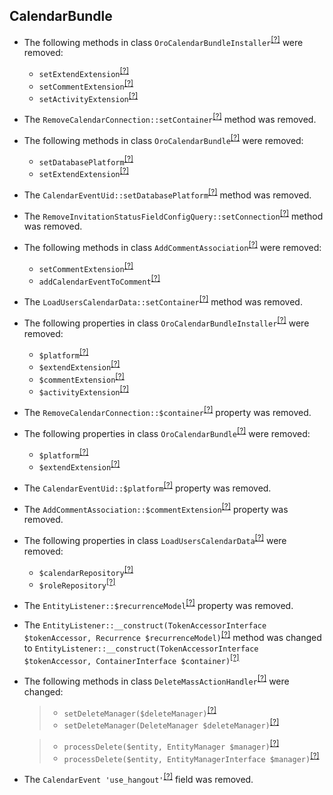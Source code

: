 CalendarBundle
--------------
* The following methods in class `OroCalendarBundleInstaller`<sup>[[?]](https://github.com/oroinc/OroCalendarBundle/tree/5.1.0/Migrations/Schema/OroCalendarBundleInstaller.php#L44 "Oro\Bundle\CalendarBundle\Migrations\Schema\OroCalendarBundleInstaller")</sup> were removed:
   - `setExtendExtension`<sup>[[?]](https://github.com/oroinc/OroCalendarBundle/tree/5.1.0/Migrations/Schema/OroCalendarBundleInstaller.php#L44 "Oro\Bundle\CalendarBundle\Migrations\Schema\OroCalendarBundleInstaller::setExtendExtension")</sup>
   - `setCommentExtension`<sup>[[?]](https://github.com/oroinc/OroCalendarBundle/tree/5.1.0/Migrations/Schema/OroCalendarBundleInstaller.php#L49 "Oro\Bundle\CalendarBundle\Migrations\Schema\OroCalendarBundleInstaller::setCommentExtension")</sup>
   - `setActivityExtension`<sup>[[?]](https://github.com/oroinc/OroCalendarBundle/tree/5.1.0/Migrations/Schema/OroCalendarBundleInstaller.php#L57 "Oro\Bundle\CalendarBundle\Migrations\Schema\OroCalendarBundleInstaller::setActivityExtension")</sup>
* The `RemoveCalendarConnection::setContainer`<sup>[[?]](https://github.com/oroinc/OroCalendarBundle/tree/5.1.0/Migrations/Schema/v1_5/RemoveCalendarConnection.php#L34 "Oro\Bundle\CalendarBundle\Migrations\Schema\v1_5\RemoveCalendarConnection::setContainer")</sup> method was removed.
* The following methods in class `OroCalendarBundle`<sup>[[?]](https://github.com/oroinc/OroCalendarBundle/tree/5.1.0/Migrations/Schema/v1_3/OroCalendarBundle.php#L49 "Oro\Bundle\CalendarBundle\Migrations\Schema\v1_3\OroCalendarBundle")</sup> were removed:
   - `setDatabasePlatform`<sup>[[?]](https://github.com/oroinc/OroCalendarBundle/tree/5.1.0/Migrations/Schema/v1_3/OroCalendarBundle.php#L49 "Oro\Bundle\CalendarBundle\Migrations\Schema\v1_3\OroCalendarBundle::setDatabasePlatform")</sup>
   - `setExtendExtension`<sup>[[?]](https://github.com/oroinc/OroCalendarBundle/tree/5.1.0/Migrations/Schema/v1_13/OroCalendarBundle.php#L21 "Oro\Bundle\CalendarBundle\Migrations\Schema\v1_13\OroCalendarBundle::setExtendExtension")</sup>
* The `CalendarEventUid::setDatabasePlatform`<sup>[[?]](https://github.com/oroinc/OroCalendarBundle/tree/5.1.0/Migrations/Schema/v1_19/CalendarEventUid.php#L22 "Oro\Bundle\CalendarBundle\Migrations\Schema\v1_19\CalendarEventUid::setDatabasePlatform")</sup> method was removed.
* The `RemoveInvitationStatusFieldConfigQuery::setConnection`<sup>[[?]](https://github.com/oroinc/OroCalendarBundle/tree/5.1.0/Migrations/Schema/v1_16/RemoveInvitationStatusFieldConfigQuery.php#L60 "Oro\Bundle\CalendarBundle\Migrations\Schema\v1_16\RemoveInvitationStatusFieldConfigQuery::setConnection")</sup> method was removed.
* The following methods in class `AddCommentAssociation`<sup>[[?]](https://github.com/oroinc/OroCalendarBundle/tree/5.1.0/Migrations/Schema/v1_15/AddCommentAssociation.php#L18 "Oro\Bundle\CalendarBundle\Migrations\Schema\v1_15\AddCommentAssociation")</sup> were removed:
   - `setCommentExtension`<sup>[[?]](https://github.com/oroinc/OroCalendarBundle/tree/5.1.0/Migrations/Schema/v1_15/AddCommentAssociation.php#L18 "Oro\Bundle\CalendarBundle\Migrations\Schema\v1_15\AddCommentAssociation::setCommentExtension")</sup>
   - `addCalendarEventToComment`<sup>[[?]](https://github.com/oroinc/OroCalendarBundle/tree/5.1.0/Migrations/Schema/v1_15/AddCommentAssociation.php#L34 "Oro\Bundle\CalendarBundle\Migrations\Schema\v1_15\AddCommentAssociation::addCalendarEventToComment")</sup>
* The `LoadUsersCalendarData::setContainer`<sup>[[?]](https://github.com/oroinc/OroCalendarBundle/tree/5.1.0/Migrations/Data/B2C/ORM/LoadUsersCalendarData.php#L34 "Oro\Bundle\CalendarBundle\Migrations\Data\B2C\ORM\LoadUsersCalendarData::setContainer")</sup> method was removed.
* The following properties in class `OroCalendarBundleInstaller`<sup>[[?]](https://github.com/oroinc/OroCalendarBundle/tree/5.1.0/Migrations/Schema/OroCalendarBundleInstaller.php#L30 "Oro\Bundle\CalendarBundle\Migrations\Schema\OroCalendarBundleInstaller")</sup> were removed:
   - `$platform`<sup>[[?]](https://github.com/oroinc/OroCalendarBundle/tree/5.1.0/Migrations/Schema/OroCalendarBundleInstaller.php#L30 "Oro\Bundle\CalendarBundle\Migrations\Schema\OroCalendarBundleInstaller::$platform")</sup>
   - `$extendExtension`<sup>[[?]](https://github.com/oroinc/OroCalendarBundle/tree/5.1.0/Migrations/Schema/OroCalendarBundleInstaller.php#L33 "Oro\Bundle\CalendarBundle\Migrations\Schema\OroCalendarBundleInstaller::$extendExtension")</sup>
   - `$commentExtension`<sup>[[?]](https://github.com/oroinc/OroCalendarBundle/tree/5.1.0/Migrations/Schema/OroCalendarBundleInstaller.php#L36 "Oro\Bundle\CalendarBundle\Migrations\Schema\OroCalendarBundleInstaller::$commentExtension")</sup>
   - `$activityExtension`<sup>[[?]](https://github.com/oroinc/OroCalendarBundle/tree/5.1.0/Migrations/Schema/OroCalendarBundleInstaller.php#L39 "Oro\Bundle\CalendarBundle\Migrations\Schema\OroCalendarBundleInstaller::$activityExtension")</sup>
* The `RemoveCalendarConnection::$container`<sup>[[?]](https://github.com/oroinc/OroCalendarBundle/tree/5.1.0/Migrations/Schema/v1_5/RemoveCalendarConnection.php#L21 "Oro\Bundle\CalendarBundle\Migrations\Schema\v1_5\RemoveCalendarConnection::$container")</sup> property was removed.
* The following properties in class `OroCalendarBundle`<sup>[[?]](https://github.com/oroinc/OroCalendarBundle/tree/5.1.0/Migrations/Schema/v1_3/OroCalendarBundle.php#L27 "Oro\Bundle\CalendarBundle\Migrations\Schema\v1_3\OroCalendarBundle")</sup> were removed:
   - `$platform`<sup>[[?]](https://github.com/oroinc/OroCalendarBundle/tree/5.1.0/Migrations/Schema/v1_3/OroCalendarBundle.php#L27 "Oro\Bundle\CalendarBundle\Migrations\Schema\v1_3\OroCalendarBundle::$platform")</sup>
   - `$extendExtension`<sup>[[?]](https://github.com/oroinc/OroCalendarBundle/tree/5.1.0/Migrations/Schema/v1_13/OroCalendarBundle.php#L16 "Oro\Bundle\CalendarBundle\Migrations\Schema\v1_13\OroCalendarBundle::$extendExtension")</sup>
* The `CalendarEventUid::$platform`<sup>[[?]](https://github.com/oroinc/OroCalendarBundle/tree/5.1.0/Migrations/Schema/v1_19/CalendarEventUid.php#L17 "Oro\Bundle\CalendarBundle\Migrations\Schema\v1_19\CalendarEventUid::$platform")</sup> property was removed.
* The `AddCommentAssociation::$commentExtension`<sup>[[?]](https://github.com/oroinc/OroCalendarBundle/tree/5.1.0/Migrations/Schema/v1_15/AddCommentAssociation.php#L16 "Oro\Bundle\CalendarBundle\Migrations\Schema\v1_15\AddCommentAssociation::$commentExtension")</sup> property was removed.
* The following properties in class `LoadUsersCalendarData`<sup>[[?]](https://github.com/oroinc/OroCalendarBundle/tree/5.1.0/Migrations/Data/B2C/ORM/LoadUsersCalendarData.php#L26 "Oro\Bundle\CalendarBundle\Migrations\Data\B2C\ORM\LoadUsersCalendarData")</sup> were removed:
   - `$calendarRepository`<sup>[[?]](https://github.com/oroinc/OroCalendarBundle/tree/5.1.0/Migrations/Data/B2C/ORM/LoadUsersCalendarData.php#L26 "Oro\Bundle\CalendarBundle\Migrations\Data\B2C\ORM\LoadUsersCalendarData::$calendarRepository")</sup>
   - `$roleRepository`<sup>[[?]](https://github.com/oroinc/OroCalendarBundle/tree/5.1.0/Migrations/Data/B2C/ORM/LoadUsersCalendarData.php#L29 "Oro\Bundle\CalendarBundle\Migrations\Data\B2C\ORM\LoadUsersCalendarData::$roleRepository")</sup>
* The `EntityListener::$recurrenceModel`<sup>[[?]](https://github.com/oroinc/OroCalendarBundle/tree/5.1.0/EventListener/EntityListener.php#L39 "Oro\Bundle\CalendarBundle\EventListener\EntityListener::$recurrenceModel")</sup> property was removed.
* The `EntityListener::__construct(TokenAccessorInterface $tokenAccessor, Recurrence $recurrenceModel)`<sup>[[?]](https://github.com/oroinc/OroCalendarBundle/tree/5.1.0/EventListener/EntityListener.php#L41 "Oro\Bundle\CalendarBundle\EventListener\EntityListener")</sup> method was changed to `EntityListener::__construct(TokenAccessorInterface $tokenAccessor, ContainerInterface $container)`<sup>[[?]](https://github.com/oroinc/OroCalendarBundle/tree/6.0.0-rc/EventListener/EntityListener.php#L38 "Oro\Bundle\CalendarBundle\EventListener\EntityListener")</sup>
* The following methods in class `DeleteMassActionHandler`<sup>[[?]](https://github.com/oroinc/OroCalendarBundle/tree/6.0.0-rc/Datagrid/MassAction/DeleteMassActionHandler.php#L17 "Oro\Bundle\CalendarBundle\Datagrid\MassAction\DeleteMassActionHandler")</sup> were changed:
  > - `setDeleteManager($deleteManager)`<sup>[[?]](https://github.com/oroinc/OroCalendarBundle/tree/5.1.0/Datagrid/MassAction/DeleteMassActionHandler.php#L19 "Oro\Bundle\CalendarBundle\Datagrid\MassAction\DeleteMassActionHandler")</sup>
  > - `setDeleteManager(DeleteManager $deleteManager)`<sup>[[?]](https://github.com/oroinc/OroCalendarBundle/tree/6.0.0-rc/Datagrid/MassAction/DeleteMassActionHandler.php#L17 "Oro\Bundle\CalendarBundle\Datagrid\MassAction\DeleteMassActionHandler")</sup>

  > - `processDelete($entity, EntityManager $manager)`<sup>[[?]](https://github.com/oroinc/OroCalendarBundle/tree/5.1.0/Datagrid/MassAction/DeleteMassActionHandler.php#L27 "Oro\Bundle\CalendarBundle\Datagrid\MassAction\DeleteMassActionHandler")</sup>
  > - `processDelete($entity, EntityManagerInterface $manager)`<sup>[[?]](https://github.com/oroinc/OroCalendarBundle/tree/6.0.0-rc/Datagrid/MassAction/DeleteMassActionHandler.php#L25 "Oro\Bundle\CalendarBundle\Datagrid\MassAction\DeleteMassActionHandler")</sup>

* The `CalendarEvent 'use_hangout'`<sup>[[?]](https://github.com/oroinc/OroCalendarBundle/blob/6.0.0/Migrations/Schema/v1_22/RemoveHangoutCalendarEventFields.php#L27)</sup> field was removed.


